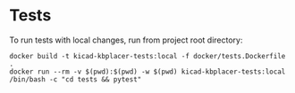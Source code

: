 # Tests

To run tests with local changes, run from project root directory:

```
docker build -t kicad-kbplacer-tests:local -f docker/tests.Dockerfile .
docker run --rm -v $(pwd):$(pwd) -w $(pwd) kicad-kbplacer-tests:local /bin/bash -c "cd tests && pytest"
```

